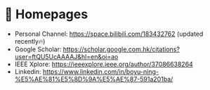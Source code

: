 # 📎 Homepages
- Personal Channel: https://space.bilibili.com/183432762 (updated recently🔥)
- Google Scholar: https://scholar.google.com.hk/citations?user=ftQU5UcAAAAJ&hl=en&oi=ao
- IEEE Xplore: https://ieeexplore.ieee.org/author/37086638264
- Linkedin: https://www.linkedin.com/in/boyu-ning-%E5%AE%81%E5%8D%9A%E5%AE%87-591a201ba/

